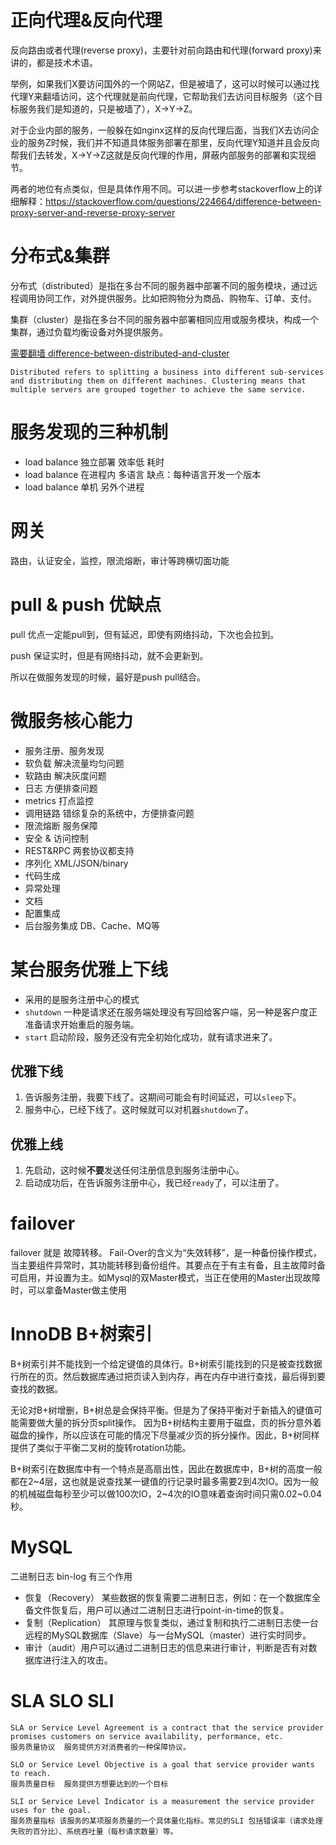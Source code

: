 # 正向代理&反向代理
反向路由或者代理(reverse proxy)，主要针对前向路由和代理(forward proxy)来讲的，都是技术术语。

举例，如果我们X要访问国外的一个网站Z，但是被墙了，这可以时候可以通过找代理Y来翻墙访问，这个代理就是前向代理，它帮助我们去访问目标服务（这个目标服务我们是知道的，只是被墙了），X->Y->Z。

对于企业内部的服务，一般躲在如nginx这样的反向代理后面，当我们X去访问企业的服务Z时候，我们并不知道具体服务部署在那里，反向代理Y知道并且会反向帮我们去转发，X->Y->Z这就是反向代理的作用，屏蔽内部服务的部署和实现细节。

两者的地位有点类似，但是具体作用不同。可以进一步参考stackoverflow上的详细解释：https://stackoverflow.com/questions/224664/difference-between-proxy-server-and-reverse-proxy-server

# 分布式&集群
分布式（distributed）是指在多台不同的服务器中部署不同的服务模块，通过远程调用协同工作，对外提供服务。比如把购物分为商品、购物车、订单、支付。

集群（cluster）是指在多台不同的服务器中部署相同应用或服务模块，构成一个集群，通过负载均衡设备对外提供服务。


[需要翻墙 difference-between-distributed-and-cluster](https://medium.com/@mena.meseha/difference-between-distributed-and-cluster-aca9d50c2c44)
```
Distributed refers to splitting a business into different sub-services and distributing them on different machines. Clustering means that multiple servers are grouped together to achieve the same service. 
```



# 服务发现的三种机制
- load balance 独立部署 效率低 耗时
- load balance 在进程内 多语言  缺点：每种语言开发一个版本
- load balance 单机 另外个进程


# 网关
路由，认证安全，监控，限流熔断，审计等跨横切面功能

# pull & push 优缺点
pull 优点一定能pull到，但有延迟，即使有网络抖动，下次也会拉到。

push 保证实时，但是有网络抖动，就不会更新到。

所以在做服务发现的时候，最好是push pull结合。

# 微服务核心能力
- 服务注册、服务发现
- 软负载 解决流量均匀问题
- 软路由 解决灰度问题
- 日志 方便排查问题
- metrics 打点监控
- 调用链路 错综复杂的系统中，方便排查问题
- 限流熔断 服务保障
- 安全 & 访问控制  
- REST&RPC 两套协议都支持
- 序列化 XML/JSON/binary
- 代码生成
- 异常处理
- 文档 
- 配置集成
- 后台服务集成 DB、Cache、MQ等

# 某台服务优雅上下线
- 采用的是服务注册中心的模式
- `shutdown` 一种是请求还在服务端处理没有写回给客户端，另一种是客户度正准备请求开始重启的服务端。
- `start`    启动阶段，服务还没有完全初始化成功，就有请求进来了。

## 优雅下线
1. 告诉服务注册，我要下线了。这期间可能会有时间延迟，可以`sleep`下。
2. 服务中心，已经下线了。这时候就可以对机器`shutdown`了。

## 优雅上线
1. 先启动，这时候**不要**发送任何注册信息到服务注册中心。
2. 启动成功后，在告诉服务注册中心，我已经`ready`了，可以注册了。

# failover
failover 就是 故障转移。
Fail-Over的含义为“失效转移”，是一种备份操作模式，当主要组件异常时，其功能转移到备份组件。其要点在于有主有备，且主故障时备可启用，并设置为主。如Mysql的双Master模式，当正在使用的Master出现故障时，可以拿备Master做主使用



# InnoDB B+树索引
B+树索引并不能找到一个给定键值的具体行。B+树索引能找到的只是被查找数据行所在的页。然后数据库通过把页读入到内存，再在内存中进行查找，最后得到要查找的数据。

无论对B+树增删，B+树总是会保持平衡。但是为了保持平衡对于新插入的键值可能需要做大量的拆分页split操作。
因为B+树结构主要用于磁盘，页的拆分意外着磁盘的操作，所以应该在可能的情况下尽量减少页的拆分操作。因此，B+树同样提供了类似于平衡二叉树的旋转rotation功能。

B+树索引在数据库中有一个特点是高扇出性，因此在数据库中，B+树的高度一般都在2~4层，这也就是说查找某一键值的行记录时最多需要2到4次IO。因为一般的机械磁盘每秒至少可以做100次IO，2~4次的IO意味着查询时间只需0.02~0.04秒。

# MySQL
二进制日志 bin-log 有三个作用
- 恢复（Recovery） 某些数据的恢复需要二进制日志，例如：在一个数据库全备文件恢复后，用户可以通过二进制日志进行point-in-time的恢复。
- 复制（Replication） 其原理与恢复类似，通过复制和执行二进制日志使一台远程的MySQL数据库（Slave）与一台MySQL（master）进行实时同步。
- 审计（audit）用户可以通过二进制日志的信息来进行审计，判断是否有对数据库进行注入的攻击。



# SLA SLO SLI
```
SLA or Service Level Agreement is a contract that the service provider promises customers on service availability, performance, etc.
服务质量协议  服务提供方对消费者的一种保障协议。

SLO or Service Level Objective is a goal that service provider wants to reach.
服务质量目标  服务提供方想要达到的一个目标

SLI or Service Level Indicator is a measurement the service provider uses for the goal.
服务质量指标 该服务的某项服务质量的一个具体量化指标。常见的SLI 包括错误率（请求处理失败的百分比）、系统吞吐量（每秒请求数量）等。

```
